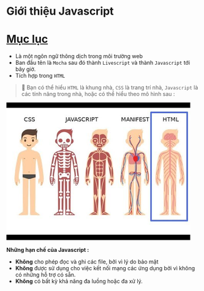 # Giới thiệu Javascript

# [Mục lục](https://github.com/Zenfection/Javascript)

- Là một ngôn ngữ thông dịch trong môi trường web
- Ban đầu tên là `Mocha` sau đó thành `Livescript` và thành `Javascript` tới bây giờ.
- Tích hợp trong `HTML`

> 🚀 Bạn có thể hiểu `HTML` là khung nhà, `CSS` là trang trí nhà, `Javascript` là các tính năng trong nhà, hoặc có thể hiểu theo mô hình sau : 

![hqdefault.jpg](https://raw.githubusercontent.com/Zenfection/Image/master/2021/01/21-19-22-10-hqdefault.jpg)

**Những hạn chế của Javascript :**

- **Không** cho phép đọc và ghi các file, bởi vì lý do bảo mật
- **Không** được sử dụng cho việc kết nối mạng các ứng dụng bởi vì không có những hỗ trợ có sẵn.
- **Không** có bất kỳ khả năng đa luồng hoặc đa xử lý.

